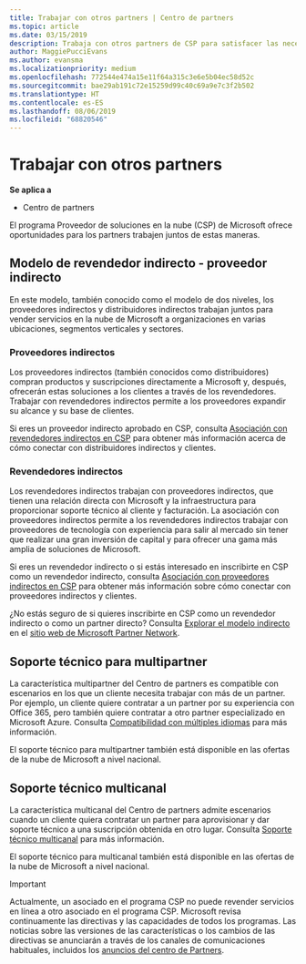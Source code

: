 ```yaml
---
title: Trabajar con otros partners | Centro de partners
ms.topic: article
ms.date: 03/15/2019
description: Trabaja con otros partners de CSP para satisfacer las necesidades de los clientes que compartes.
author: MaggiePucciEvans
ms.author: evansma
ms.localizationpriority: medium
ms.openlocfilehash: 772544e474a15e11f64a315c3e6e5b04ec58d52c
ms.sourcegitcommit: bae29ab191c72e15259d99c40c69a9e7c3f2b502
ms.translationtype: HT
ms.contentlocale: es-ES
ms.lasthandoff: 08/06/2019
ms.locfileid: "68820546"
---
```

# <a name="work-with-other-partners"></a>Trabajar con otros partners

**Se aplica a**

-  Centro de partners

El programa Proveedor de soluciones en la nube (CSP) de Microsoft ofrece oportunidades para los partners trabajen juntos de estas maneras.

## <a name="indirect-provider-indirect-reseller-model"></a>Modelo de revendedor indirecto - proveedor indirecto

En este modelo, también conocido como el modelo de dos niveles, los proveedores indirectos y distribuidores indirectos trabajan juntos para vender servicios en la nube de Microsoft a organizaciones en varias ubicaciones, segmentos verticales y sectores. 

### <a name="indirect-providers"></a>Proveedores indirectos

Los proveedores indirectos (también conocidos como distribuidores) compran productos y suscripciones directamente a Microsoft y, después, ofrecerán estas soluciones a los clientes a través de los revendedores. Trabajar con revendedores indirectos permite a los proveedores expandir su alcance y su base de clientes. 

Si eres un proveedor indirecto aprobado en CSP, consulta [Asociación con revendedores indirectos en CSP](indirect-provider-tasks-in-partner-center.md) para obtener más información acerca de cómo conectar con distribuidores indirectos y clientes. 

### <a name="indirect-resellers"></a>Revendedores indirectos 

Los revendedores indirectos trabajan con proveedores indirectos, que tienen una relación directa con Microsoft y la infraestructura para proporcionar soporte técnico al cliente y facturación. La asociación con proveedores indirectos permite a los revendedores indirectos trabajar con proveedores de tecnología con experiencia para salir al mercado sin tener que realizar una gran inversión de capital y para ofrecer una gama más amplia de soluciones de Microsoft. 

Si eres un revendedor indirecto o si estás interesado en inscribirte en CSP como un revendedor indirecto, consulta [Asociación con proveedores indirectos en CSP](indirect-reseller-tasks-in-partner-center.md) para obtener más información sobre cómo conectar con proveedores indirectos y clientes.

¿No estás seguro de si quieres inscribirte en CSP como un revendedor indirecto o como un partner directo? Consulta [Explorar el modelo indirecto](https://partner.microsoft.com/cloud-solution-provider/indirect) en el [sitio web de Microsoft Partner Network](https://partner.microsoft.com).   

## <a name="multi-partner-support"></a>Soporte técnico para multipartner

La característica multipartner del Centro de partners es compatible con escenarios en los que un cliente necesita trabajar con más de un partner. Por ejemplo, un cliente quiere contratar a un partner por su experiencia con Office 365, pero también quiere contratar a otro partner especializado en Microsoft Azure. Consulta [Compatibilidad con múltiples idiomas](multipartner.md) para más información.

El soporte técnico para multipartner también está disponible en las ofertas de la nube de Microsoft a nivel nacional. 

## <a name="multi-channel-support"></a>Soporte técnico multicanal

La característica multicanal del Centro de partners admite escenarios cuando un cliente quiera contratar un partner para aprovisionar y dar soporte técnico a una suscripción obtenida en otro lugar. Consulta [Soporte técnico multicanal](multichannel.md) para más información.

El soporte técnico para multicanal también está disponible en las ofertas de la nube de Microsoft a nivel nacional.

> [!IMPORTANT]  
> Actualmente, un asociado en el programa CSP no puede revender servicios en línea a otro asociado en el programa CSP. Microsoft revisa continuamente las directivas y las capacidades de todos los programas. Las noticias sobre las versiones de las características o los cambios de las directivas se anunciarán a través de los canales de comunicaciones habituales, incluidos los [anuncios del centro de Partners](https://partner.microsoft.com/pcv/announcements).